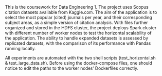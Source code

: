 This is the coursework for Data Engineering 1. The project uses Scopus citation datasets available from Kaggle.com.
The aim of the application is to select the most popular (cited) journals per year, and their corresponding subject areas,
as a simple version of citation analysis.
With files further organized and stored in the HDFS cluster, the project deploys Spark cluster with different number of worker nodes
to test the horizontal scalability of the application. The ability to handle expanded datasets is assessed by replicated datasets,
with the comparison of its performance with Pandas running locally.

All experiments are automated with the two shell scripts (test_horizontal.sh & test_large_data.sh). Before using the docker-compose files, one should notice to edit the
paths to the worker nodes' Dockerfiles correctly.
